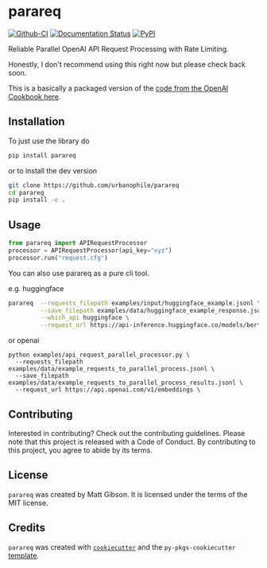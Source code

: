 # parareq

[![Github-CI][github-ci]][github-link]
[![Documentation Status][rtd-badge]][rtd-link]
[![PyPI][pypi-badge]][pypi-link]


Reliable Parallel OpenAI API Request Processing with Rate Limiting. 

Honestly, I don't recommend using this right now but please check back soon. 

This is a basically a packaged version of the [code from the OpenAI Cookbook here](https://github.com/openai/openai-cookbook/blob/main/examples/api_request_parallel_processor.py).

## Installation

To just use the library do

```bash
pip install parareq
```

or to install the dev version

``` bash
git clone https://github.com/urbanophile/parareq
cd parareq 
pip install -e . 
```

## Usage

``` python
from parareq import APIRequestProcessor
processor = APIRequestProcessor(api_key="xyz")
processor.run("request.cfg")
```

You can also use parareq as a pure cli tool.

e.g. huggingface 
``` bash
parareq  --requests_filepath examples/input/huggingface_example.jsonl \
         --save_filepath examples/data/huggingface_example_response.jsonl \
         --which_api huggingface \
         --request_url https://api-inference.huggingface.co/models/bert-base-uncased
```
or openai

```
python examples/api_request_parallel_processor.py \
  --requests_filepath examples/data/example_requests_to_parallel_process.jsonl \
  --save_filepath examples/data/example_requests_to_parallel_process_results.jsonl \
  --request_url https://api.openai.com/v1/embeddings \
```

## Contributing

Interested in contributing? Check out the contributing guidelines. Please note that this project is released with a Code of Conduct. By contributing to this project, you agree to abide by its terms.

## License

`parareq` was created by Matt Gibson. It is licensed under the terms of the MIT license.

## Credits

`parareq` was created with [`cookiecutter`](https://cookiecutter.readthedocs.io/en/latest/) and the `py-pkgs-cookiecutter` [template](https://github.com/py-pkgs/py-pkgs-cookiecutter).

[github-ci]: https://github.com/urbanophile/parareq/workflows/ci/badge.svg?branch=master
[github-link]: https://github.com/urbanophile/parareq
[pypi-badge]: https://img.shields.io/pypi/v/parareq.svg
[pypi-link]: https://pypi.org/project/parareq/
[rtd-badge]: https://readthedocs.org/projects/parareq/badge/?version=latest
[rtd-link]: https://parareq.readthedocs.io/en/latest/?badge=latest